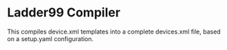 # Ladder99 Compiler

This compiles device.xml templates into a complete devices.xml file, based on a setup.yaml configuration.
